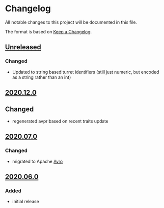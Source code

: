 # Changelog
All notable changes to this project will be documented in this file.

The format is based on [Keep a Changelog](https://keepachangelog.com/).

## [Unreleased]

### Changed
- Updated to string based turret identifiers (still just numeric, but encoded as a string rather than an int)

## [2020.12.0]

## Changed
- regenerated avpr based on recent traits update

## [2020.07.0]

### Changed
- migrated to Apache [Avro](https://yeps.yaq.fyi/107)

## [2020.06.0]

### Added
- initial release

[Unreleased]: https://gitlab.com/yaq/yaqd-acton/-/compare/v2020.12.0...master
[2020.12.0]: https://gitlab.com/yaq/yaqd-acton/-/compare/v2020.07.0...v2020.12.0
[2020.07.0]: https://gitlab.com/yaq/yaqd-acton/-/compare/v2020.06.0...v2020.07.0
[2020.06.0]: https://gitlab.com/yaq/yaqd-acton/-/tags/v2020.06.0

